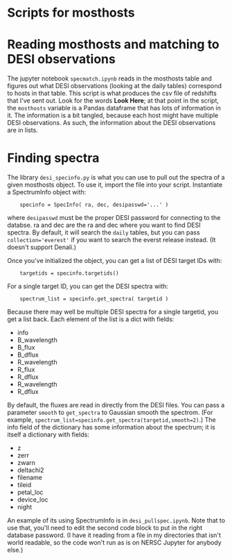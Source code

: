 # Scripts for mosthosts

# Reading mosthosts and matching to DESI observations

The jupyter notebook ``specmatch.ipynb`` reads in the mosthosts table
and figures out what DESI observations (looking at the daily tables)
correspond to hosts in that table.  This script is what produces the csv
file of redshifts that I've sent out.  Look for the words **Look Here**;
at that point in the script, the ``mosthosts`` variable is a Pandas
dataframe that has lots of information in it.  The information is a bit
tangled, because each host might have multiple DESI observations.  As
such, the information about the DESI observations are in lists.

# Finding spectra

The library ``desi_specinfo.py`` is what you can use to pull out the
spectra of a given mosthosts object.  To use it, import the file into
your script.  Instantiate a SpectrumInfo object with:

```
    specinfo = SpecInfo( ra, dec, desipasswd='...' )
```

where ``desipasswd`` must be the proper DESI password for connecting
to the databse.  ra and dec are the ra and dec where you want to find
DESI spectra.  By default, it will search the ``daily`` tables, but you
can pass ``collection='everest'`` if you want to search the everst
release instead.  (It doesn't support Denali.)

Once you've initialized the object, you can get a list of DESI target
IDs with:

```
    targetids = specinfo.targetids()
```

For a single target ID, you can get the DESI spectra with:

```
    spectrum_list = specinfo.get_spectra( targetid )
```

Because there may well be multiple DESI spectra for a single targetid,
you get a list back.  Each element of the list is a dict with fields:

  * info
  * B_wavelength
  * B_flux
  * B_dflux
  * R_wavelength
  * R_flux
  * R_dflux
  * R_wavelength
  * R_dflux

By default, the fluxes are read in directly from the DESI files.  You
can pass a parameter ``smooth`` to ``get_spectra`` to Gaussian smooth
the spectrom.  (For example,
``spectrum_list=specinfo.get_spectra(targetid,smooth=2)``.)  The info
field of the dictionary has some information about the spectrum; it is
itself a dictionary with fields:

  * z
  * zerr
  * zwarn
  * deltachi2
  * filename
  * tileid
  * petal_loc
  * device_loc
  * night

An example of its using SpectrumInfo is in ``desi_pullspec.ipynb``.
Note that to use that, you'll need to edit the second code block to put
in the right database password.  (I have it reading from a file in my
directories that isn't world readable, so the code won't run as is on
NERSC Jupyter for anybody else.)

